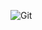 ![![Git](https://img.shields.io/badge/git-%23F05033.svg?style=for-the-badge&logo=git&logoColor=white)](https://gitverse.ru/MGBot)
